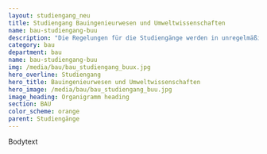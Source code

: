 ```yaml
---
layout: studiengang_neu
title: Studiengang Bauingenieurwesen und Umweltwissenschaften
name: bau-studiengang-buu
description: "Die Regelungen für die Studiengänge werden in unregelmäßigen Zeitabständen angepasst. Auf dieser Seite finden sich neben allgemeinen Informationen die jeweils für die einzelnen Studiengänge und Studienjahre anzuwendenden Regelungen."
category: bau
department: bau
name: bau-studiengang-buu
img: /media/bau/bau_studiengang_buux.jpg
hero_overline: Studiengang
hero_title: Bauingenieurwesen und Umweltwissenschaften
hero_image: /media/bau/bau_studiengang_buu.jpg
image_heading: Organigramm heading
section: BAU
color_scheme: orange
parent: Studiengänge
---
```



Bodytext
